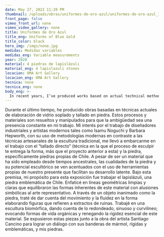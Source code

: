 ```yaml
---
date: May 27, 2022 11:39 PM
thumbnail: /uploads/obras/uniformes-de-oro-azul/uniformes-de-oro-azul_1.webp
front_page: false
vimeo_front_url: none
vimeo_video_gallery: none
title: Uniformes de Oro Azul
title_eng: Uniforms of Blue Gold
title_color: black
hero_img: /imgs/none.jpg
medidas: Medidas variables
medidas_eng: Variable measurements
year: 2020
material: 4 piedras de lapislázuli 
material_eng: 4 lapislazuli stones 
locacion: OMA Art Gallery
locacion_eng: OMA Art Gallery
tecnica: none
tecnica_eng: none
body_eng: >-
  In recent years, I’ve produced works based on actual technical methods of elaboration of blown glass and stone carving.  These processes and materials are sort out and manipulated so that ambiguity is a constant presence in my line of work.  My interest for the work of industrial designers and modern artists such as Isamu Noguchi and Barbara Hepworth, with their use of modern methodologies in contrast to the craft technics  of traditional sculptures, lead me to embark on the work of “direct carving” (technic in which the process of sculpting gives you the shape, more than the previous project of it) and stone, specifically stones that are characteristic of Chile.  Despite being a material that has been used for centuries, the properties of stone and their sculptural potential are emphasized with the use of particular tools  of our present day that enable their latent development.  In this context, my purpose for this show was to work on Lapislazuli, an emblematic stone from Chile.  I emphasized on clean and clear geometric lines that balanced the inherent shapes of this material with symbolic references to representational art.  Through an inanimate object as stone, I tried to give an account of the movement and smoothness in the shape, developing forms that referenced extracts of ancient ruins. I worked on a biomorphic sculpture, taking into account what’s rounded, sinuous and curvaceous; evoking organic forms of life and denying the essential stiffness of this material.  Four sculptures were shown together with the work of the artist Santiago Cancino to establish a dialogue between his marble flags, rigid and emblematic, and my stones.
---
```

Durante el último tiempo, he producido obras basadas en técnicas actuales de elaboración de vidrio soplado y tallado en piedra.  Estos procesos y materiales son resueltos y manipulados para que la ambigüedad sea una presencia constante en mi trabajo.  Mi interés por el trabajo de diseñadores industriales y artistas modernos tales como Isamu Noguchi y Barbara Hepworth, con su uso de metodologías modernas en contraste a las técnicas artesanales de la escultura tradicional, me llevó a embarcarme en el trabajo con el “tallado directo” (técnica en la que el proceso de esculpir te entrega la forma, más que el proyecto anterior a esta) y la piedra, específicamente piedras propias de Chile.  A pesar de ser un material que ha sido empleado desde tiempos ancestrales, las cualidades de la piedra y su potencial escultórico se ven acentuados con el uso de herramientas propias de nuestro presente que facilitan su desarrollo latente.  Bajo esta premisa, mi propósito para esta exposición fue trabajar el lapislázuli, una piedra emblemática de Chile.  Enfaticé en líneas geométricas limpias y claras que equilibraron las formas inherentes de este material con alusiones simbólicas al arte representativo.  A través de un objeto inanimado como la piedra, traté de dar cuenta del movimiento y la fluidez en la forma elaborando figuras que refieren a extractos de ruinas.  Trabajé en una escultura biomórfica, dando cuenta de lo redondeado, sinuoso y curvilíneo; evocando formas de vida orgánicas y renegando la rigidez esencial de este material.  Se expusieron estas piezas junto a la obra del artista Santiago Cancino para lograr un diálogo con sus banderas de mármol, rígidas y emblemáticas, y mis piedras. 
